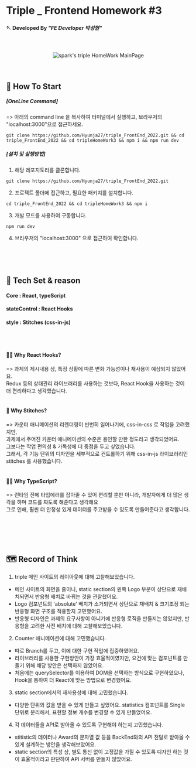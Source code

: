<br/>

# Triple _ Frontend Homework \#3


#### 🪡  Developed By _"FE Developer 박성현"_

<br/>
<br/>

  
  <div align="center">
    <img src="https://postfiles.pstatic.net/MjAyMjA3MDRfMTA0/MDAxNjU2OTIzNjM3Njg0.X5C459aKKYYYHrVEjAb4-9JGpFmqTzpI9hhoydvATYUg.Gw18mMY6CyV2ON8sUseUf4aHrxD9ixFqcn9hLeckHfsg.PNG.123gk/%EC%8A%A4%ED%81%AC%EB%A6%B0%EC%83%B7_2022-07-04_%EC%98%A4%ED%9B%84_5.29.27.png?type=w580" alt="spark's triple HomeWork MainPage"/>
  
  </div>
</div>

<br/>
<br/>

## 📜 How To Start

##### [OneLine Command] 
=> 아래의 command line 을 복사하여 터미널에서 실행하고, 브라우저의 "localhost:3000"으로 접근하세요.

```
git clone https://github.com/Hyunja27/triple_FrontEnd_2022.git && cd triple_FrontEnd_2022 && cd tripleHomeWork3 && npm i && npm run dev

```

##### [설치 및 실행방법] 

1. 해당 레포지토리를 클론합니다.

```
git clone https://github.com/Hyunja27/triple_FrontEnd_2022.git
```

2. 프로젝트 폴더에 접근하고, 필요한 패키지를 설치합니다.

```
cd triple_FrontEnd_2022 && cd tripleHomeWork3 && npm i
```

3. 개발 모드를 사용하여 구동합니다.

```
npm run dev
```

4. 브라우저의 "localhost:3000" 으로 접근하여 확인합니다. 

<br/>
<br/>
<br/>


## 🧰 Tech Set & reason

#### Core :   React, typeScript <br/>
#### stateControl :   React Hooks <br/>
#### style :   Stitches (css-in-js) <br/>
<br/>
<br/>

#### 🙋‍♂️ Why React Hooks?
=> 과제의 제시내용 상, 특정 상황에 따른 변화 가능성이나 재사용이 예상되지 않았어요. <br/>
Redux 등의 상태관리 라이브러리를 사용하는 것보다, React Hook을 사용하는 것이 더 편리하다고 생각했습니다. <br/> 
<br/>

#### 🙋‍ Why Stitches? 
=> 카운터 애니메이션의 리렌더링이 빈번히 일어나기에, css-in-css 로 작업을 고려했지만, <br/> 
과제에서 주어진 카운터 애니메이션의 수준은 용인할 만한 정도라고 생각되었어요. <br/> 
그보다는 작업 편의성 & 가독성에 더 중점을 두고 싶었습니다.<br/>
그래서, 각 기능 단위의 디자인을 세부적으로 컨트롤하기 위해 css-in-js 라이브러리인 stitches 를 사용했습니다. <br/>
<br/>

#### 🙋‍♀️ Why TypeScript? 
=> 런타임 전에 타입에러를 잡아줄 수 있어 편리할 뿐만 아니라, 개발자에게 더 많은 생각을 하며 코드를 짜도록 해준다고 생각해요 <br/> 
그로 인해, 훨씬 더 안정성 있게 데이터를 주고받을 수 있도록 만들어준다고 생각합니다. <br/> 
<br/>






<br/>
<br/>
<br/>


## 🗺️ Record of Think
  
  1. triple 메인 사이트의 레이아웃에 대해 고찰해보았습니다.
  - 메인 사이트의 화면을 줄이니, static section의 왼쪽 Logo 부분이 상단으로 재배치되면서 반응형 배치로 바뀌는 것을 관찰했어요.
  - Logo 컴포넌트의 'absolute' 배치가 소거되면서 상단으로 재배치 & 크기조정 되는 반응형 화면 구조를 적용할지 고민했어요.
  - 반응형 디자인은 과제의 요구사항이 아니기에 반응형 로직을 만들지는 않았지만, 반응형을 고려한 사전 배치에 대해 고찰해보았습니다. 
  
  2. Counter 애니메이션에 대해 고민했습니다.
  - 따로 Branch를 두고, 이에 대한 구현 작업에 집중하였어요.
  - 라이브러리를 사용한 구현방안이 가장 효율적이였지만, 요건에 맞는 컴포넌트를 만들기 위해 해당 방안은 선택하지 않았어요.
  - 처음에는 querySelector를 이용하여 DOM을 선택하는 방식으로 구현하였으나, Hook을 통하여 더 React에 맞는 방법으로 변경했어요.
  
  3. static section에서의 재사용성에 대해 고민했습니다.
  - 다양한 단위와 값을 받을 수 있게 만들고 싶었어요. statistics 컴포넌트를 Single 단위로 분리해서, 표현할 정보 개수를 변경할 수 있게 만들었어요.
  
  4. 각 데이터들을 API로 받아올 수 있도록 구현해야 하는지 고민했습니다.
  - stitistic의 데이터나 Award의 문자열 값 등을 BackEnd와의 API 전달로 받아올 수 있게 설계하는 방안을 생각해보았어요.
  - static section의 특성 상, 별도 통신 없이 고정값을 가질 수 있도록 디자인 하는 것이 효율적이라고 판단하여 API 서버를 만들지 않았어요.

<br/>
<br/>
<br/>


